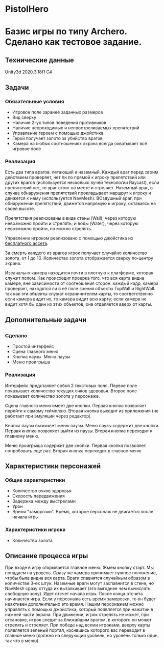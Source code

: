 # PistolHero
<h1>Базис игры по типу Archero.
Сделано как тестовое задание.</h1>
<h2>Технические данные</h2>
Unity3d 2020.3.18f1
C#
<h2>Задачи</h2>
<h3>Обязательные условия</h3>
<ul>
<li>Игровое поле заранее заданных размеров</li>
<li>Вид сверху</li>
<li>Наличие 2-ух типов поведения противников</li>
<li>Наличие непроходимых и непростреливаемых препятствий</li>
<li>Управление героем с помощью джойстика</li>
<li>Герой получает золото за убийство врагов</li>
<li>Камера на любых соотношениях экрана всегда охватывает всё игровое поле</li>
</ul>
<h3>Реализация</h3>
<p>Есть два типа врагов: летающий и наземный. Каждый враг перед своим действием проверяет, нет ли по прямой к игроку препятствий или других врагов (используется несколько лучей технологии Raycast), если препятствий нет, то враг стоит на месте и стреляет. Наземный враг, в случае обнаружения препятствий прокладывает маршрут к игроку и движется к нему (используется NavMesh). ВОздушный враг, при обнаружении препятствий, движется напрямую к игроку, оставаясь на своей высоте.</p>
<p>Препятствия реализованы в виде стены (Wall), через которую невозможно пройти и стрелять; и воды (Water), через которую невозможно пройти, но можно стрелять.</p>
<p>Управление игроком реализовано с помощью джойстика из <a href=https://assetstore.unity.com/packages/tools/input-management/joystick-pack-107631>бесплатного ассета</a>.</p>
<p>За смерть каждого из врагов игрок получает случайно количсетво золота, от 1 до 10. Количество золота отображается сверху по-центру экрана.</p>
<p>Изеачально камера находится почти в плотную к платформе, которая служит полом. Как происходит проерка того, что вся карта видна камере, вне зависимости от соотношения сторон: каждый кадр, камера проверяет, находятся ли в её поле зрения объекты TopWall и RightWall. так как эти объекты служат ограничителем карты, то соответственно если камера видит их, то камера видит всю карту; если камера не видит хотя бы один из этих объектов, она отдаляется вверх от карты.</p>
<h2>Дополнительные задачи<h2>
<h3>Сделано</h3>
<ul>
<li>Простой интерфейс</li>
<li>Сцена главного меню</li>
<li>Кнопка паузы. Меню паузы</li>
<li>Меню проигрыша</li>
</ul>
<h3>Реализация</h3>
<p>Интерфейс предсталяет собой 2 текстовых поля. Первое поле показывает количество текущих очков здоровья. Второе поле показывает количество золота у персонажа.</p>
<p>Сцена главного меню имеет две кнопки. Первая кнопка позволяет перейти к самому геймплэю. Вторая кнопка выходит из приложения (не работает при эмуляции через редактор).</p>
<p>Кнопка паузы вызыывет меню паузы. Меню паузы содержит две кнопки. Первая кнопка позволяет выйти из паузы. Вторая кнопка переходит к главному меню.</p>
<p>Меню проигрыша содержит две кнопки. Первая кнопка позвоялет попробовать еще раз. Вторая кнопка переходит в главное меню</p>
<h2>Характеристики персонажей</h2>
<h3>Общие характеристики</h3>
<ul>
<li>Количество очков здоровья</li>
<li>Скорость передвижения</li>
<li>Задержка между выстрелами</li>
<li>Урон</li>
<li>Время "заморозки". Время, которое персонаж не двигается после начала игры</li>
</ul>
<h3>Характеристики игрока</h3>
<ul>
<li>Количество золота</li>
</ul>
<h2>Описание процесса игры</h2>
<p>При входе в игру открывается главное меню. Жмем кнопку старт. Мы попадаем на уровень. Сразу же камера принимает нужное положение, чтобы была видна вся карта. Враги спавнятся случайным образом в количестве 3-ех штук. Наземные враги могут заспавнится в стене, но NavMesh сразу оттуда их выталкивает (это выгоднее чем вычислять свободную зону). Идет отсчет начала игры. После конца отсчета начинается игра. Если у персонажа есть время заморозки, то он будет неактивен дополнительно это время. Нашим персонажем можно управлять с помощью джойстика, который появляется при нажатии в нижней части экрана. При движении, игрок стрелять не может, при отсановке, игрок следит за ближайшим врагом, в которого он может стрелять и стреляет. При победе над всеми игроками, вверху карты появляется зеленый портал, коснвшись которого вас переводит в главное меню (должно на следующий уровень, но уровень только один, так что в меню).</p>